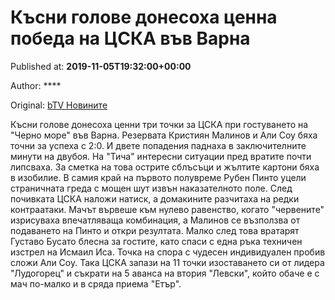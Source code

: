 
# Късни голове донесоха ценна победа на ЦСКА във Варна

Published at: **2019-11-05T19:32:00+00:00**

Author: ****

Original: [bTV Новините](https://btvnovinite.bg/sport/kasni-golove-donesoha-cenna-pobeda-na-cska-vav-varna.html)

Късни голове донесоха ценни три точки за ЦСКА при гостуването на "Черно море" във Варна. Резервата Кристиян Малинов и Али Соу бяха точни за успеха с 2:0. И двете попадения паднаха в заключителните минути на двубоя.
На "Тича" интересни ситуации пред вратите почти липсваха. За сметка на това острите сблъсъци и жълтите картони бяха в изобилие.
В самия край на първото полувреме Рубен Пинто уцели страничната греда с мощен шут извън наказателното поле. След почивката ЦСКА наложи натиск, а домакините разчитаха на редки контраатаки.
Мачът вървеше към нулево равенство, когато "червените" изрисуваха впечатляваща комбинация, а Малинов се възползва от подаването на Пинто и откри резултата. Малко след това вратарят Густаво Бусато блесна за гостите, като спаси с една ръка техничен изстрел на Исмаил Иса. Точка на спора с чудесен индивидуален пробив сложи Али Соу.
Така ЦСКА запази на 11 точки изоставането си от лидера "Лудогорец" и съкрати на 5 аванса на втория "Левски", който обаче е с мач по-малко и в сряда приема "Етър".
